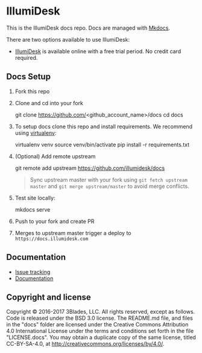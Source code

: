 # IllumiDesk

This is the IllumiDesk docs repo. Docs are managed with [Mkdocs](http://www.mkdocs.org/).

There are two options available to use IllumiDesk:

- [IllumiDesk](https://illumidesk.com) is available online with a free trial period. No credit card required.

## Docs Setup

1. Fork this repo
2. Clone and cd into your fork

    git clone https://github.com/<github_account_name>/docs
    cd docs

3. To setup docs clone this repo and install requirements. We recommend using [virtualenv](https://virtualenv.pypa.io/en/stable/):

    virtualenv venv
    source venv/bin/activate
    pip install -r requirements.txt

4. (Optional) Add remote upstream

    git remote add upstream https://github.com/illumidesk/docs

    > Sync upstream master with your fork using `git fetch upstream master` and `git merge upstream/master` to avoid merge conflicts.

5. Test site locally:

    mkdocs serve

6. Push to your fork and create PR

7. Merges to upstream master trigger a deploy to `https://docs.illumidesk.com`

## Documentation

- [Issue tracking](https://github.com/illumidesk/docs/issues)
- [Documentation](https://docs.illumidesk.com/)

## Copyright and license

Copyright © 2016-2017 3Blades, LLC. All rights reserved, except as follows. Code
is released under the BSD 3.0 license. The README.md file, and files in the
"docs" folder are licensed under the Creative Commons Attribution 4.0
International License under the terms and conditions set forth in the file
"LICENSE.docs". You may obtain a duplicate copy of the same license, titled
CC-BY-SA-4.0, at http://creativecommons.org/licenses/by/4.0/.
